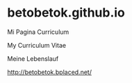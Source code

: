 # betobetok.github.io

Mi Pagina Curriculum

My Curriculum Vitae

Meine Lebenslauf

http://betobetok.bplaced.net/
